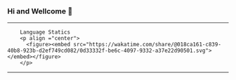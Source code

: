 <h3> Hi and Wellcome 👋 </h3>

<hr> 

        Language Statics
        <p align ="center">
          <figure><embed src="https://wakatime.com/share/@018ca161-c839-40b8-923b-d2ef749cd082/0d33332f-be6c-4097-9332-a37e22d90501.svg"></embed></figure>
        </p>
        
<hr>
<!--
**pedx-ko/pedx-ko** is a ✨ _special_ ✨ repository because its `README.md` (this file) appears on your GitHub profile.

Here are some ideas to get you started:

- 🔭 I’m currently working on ...
- 🌱 I’m currently learning ...
- 👯 I’m looking to collaborate on ...
- 🤔 I’m looking for help with ...
- 💬 Ask me about ...
- 📫 How to reach me: ...
- 😄 Pronouns: ...
- ⚡ Fun fact: ...
-->
